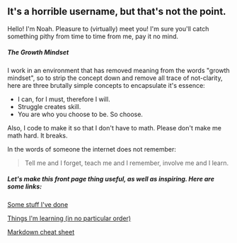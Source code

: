 ## It's a horrible username, but that's not the point.

Hello! I'm Noah. Pleasure to (virtually) meet you! I'm sure you'll catch something pithy from time to time from me, pay it no mind.

##### The Growth Mindset

I work in an environment that has removed meaning from the words "growth mindset", so to strip the concept down and remove all trace of not-clarity, here are three brutally simple concepts to encapsulate it's essence:

- I can, for I must, therefore I will.
- Struggle creates skill.
- You are who you choose to be. So choose.

Also, I code to make it so that I don't have to math. Please don't make me math hard. It breaks.

In the words of someone the internet does not remember:
> Tell me and I forget,
teach me and I remember,
involve me and I learn.


##### Let's make this front page thing useful, as well as inspiring. Here are some links:

[Some stuff I've done](https://github.com/noahsadude)

[Things I'm learning (in no particular order)](https://noahsadude.github.io/learning-journal)

[Markdown cheat sheet](https://help.github.com/en/articles/basic-writing-and-formatting-syntax)
